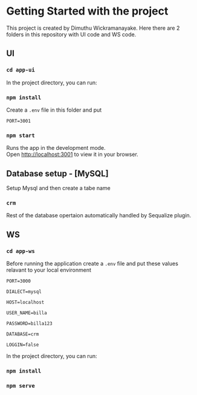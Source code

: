 # Getting Started with the project

This project is created by Dimuthu Wickramanayake. Here there are 2 folders in this repository with UI code and WS code.

## UI

### `cd app-ui`

In the project directory, you can run:

### `npm install`

Create a `.env` file in this folder and put

`PORT=3001`

### `npm start`

Runs the app in the development mode.\
Open [http://localhost:3001](http://localhost:3001) to view it in your browser.

## Database setup - [MySQL]

Setup Mysql and then create a tabe name

### `crm`

Rest of the database opertaion automatically handled by Sequalize plugin.

## WS

### `cd app-ws`

Before running the application create a `.env` file and put these values relavant to your local environment

`PORT=3000`

`DIALECT=mysql`

`HOST=localhost`

`USER_NAME=billa`

`PASSWORD=billa123`

`DATABASE=crm `

`LOGGIN=false `

In the project directory, you can run:

### `npm install`

### `npm serve`